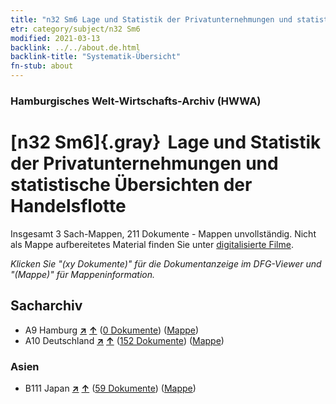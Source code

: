 ```yaml
---
title: "n32 Sm6 Lage und Statistik der Privatunternehmungen und statistische Übersichten der Handelsflotte"
etr: category/subject/n32 Sm6
modified: 2021-03-13
backlink: ../../about.de.html
backlink-title: "Systematik-Übersicht"
fn-stub: about
---
```


### Hamburgisches Welt-Wirtschafts-Archiv (HWWA)
# [n32 Sm6]{.gray}&#8201; Lage und Statistik der Privatunternehmungen und statistische Übersichten der Handelsflotte&#160; 




Insgesamt 3 Sach-Mappen, 211 Dokumente - Mappen unvollständig.
Nicht als Mappe aufbereitetes Material finden Sie unter [digitalisierte Filme](/film/h1_sh).

_Klicken Sie "(xy Dokumente)" für die Dokumentanzeige im DFG-Viewer und "(Mappe)" für Mappeninformation._

## Sacharchiv



- A9 Hamburg [**&nearr;**](../../../geo/i/140905/about.de.html "Hamburg (alle Mappen)") [**&uarr;**](../../../geo/about.de.html#A9 "Ländersystematik") (<a href="https://pm20.zbw.eu/dfgview/sh/140905,145575" title="über: Hamburg : Lage und Statistik der Privatunternehmungen und statistische Übersichten der Handelsflotte" target="_blank">0 Dokumente</a>) ([Mappe](../../../../folder/sh/1409xx/140905/1455xx/145575/about.de.html))
- A10 Deutschland [**&nearr;**](../../../geo/i/126128/about.de.html "Deutschland (alle Mappen)") [**&uarr;**](../../../geo/about.de.html#A10 "Ländersystematik") (<a href="https://pm20.zbw.eu/dfgview/sh/126128,145575" title="über: Deutschland : Lage und Statistik der Privatunternehmungen und statistische Übersichten der Handelsflotte" target="_blank">152 Dokumente</a>) ([Mappe](../../../../folder/sh/1261xx/126128/1455xx/145575/about.de.html))

### Asien

- B111 Japan [**&nearr;**](../../../geo/i/141272/about.de.html "Japan (alle Mappen)") [**&uarr;**](../../../geo/about.de.html#B111 "Ländersystematik") (<a href="https://pm20.zbw.eu/dfgview/sh/141272,145575" title="über: Japan : Lage und Statistik der Privatunternehmungen und statistische Übersichten der Handelsflotte" target="_blank">59 Dokumente</a>) ([Mappe](../../../../folder/sh/1412xx/141272/1455xx/145575/about.de.html))


